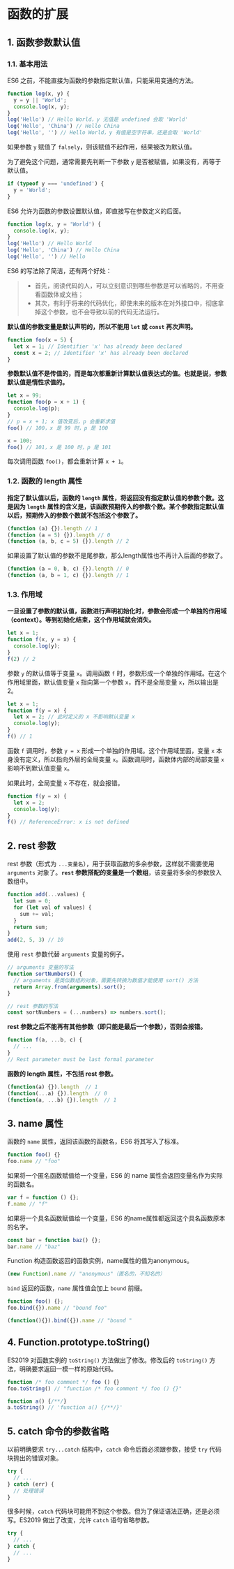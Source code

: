 # 函数的扩展

## 1. 函数参数默认值

### 1.1. 基本用法

ES6 之前，不能直接为函数的参数指定默认值，只能采用变通的方法。

```javascript
function log(x, y) {
  y = y || 'World';
  console.log(x, y);
}
log('Hello') // Hello World，y 无值是 undefined 会取 'World'
log('Hello', 'China') // Hello China
log('Hello', '') // Hello World，y 有值是空字符串，还是会取 'World'
```

如果参数 `y` 赋值了 `falsely`，则该赋值不起作用，结果被改为默认值。

为了避免这个问题，通常需要先判断一下参数 `y` 是否被赋值，如果没有，再等于默认值。

```javascript
if (typeof y === 'undefined') {
  y = 'World';
}
```

ES6 允许为函数的参数设置默认值，即直接写在参数定义的后面。

```javascript
function log(x, y = 'World') {
  console.log(x, y);
}
log('Hello') // Hello World
log('Hello', 'China') // Hello China
log('Hello', '') // Hello
```

ES6 的写法除了简洁，还有两个好处：

> - 首先，阅读代码的人，可以立刻意识到哪些参数是可以省略的，不用查看函数体或文档；
> - 其次，有利于将来的代码优化，即使未来的版本在对外接口中，彻底拿掉这个参数，也不会导致以前的代码无法运行。

**默认值的参数变量是默认声明的，所以不能用 `let` 或 `const` 再次声明。**

```javascript
function foo(x = 5) {
  let x = 1; // Identifier 'x' has already been declared
  const x = 2; // Identifier 'x' has already been declared
}
```

**参数默认值不是传值的，而是每次都重新计算默认值表达式的值。也就是说，参数默认值是惰性求值的。**

```javascript
let x = 99;
function foo(p = x + 1) {
  console.log(p);
}
// p = x + 1; x 值改变后，p 会重新求值
foo() // 100，x 是 99 时，p 是 100

x = 100;
foo() // 101，x 是 100 时，p 是 101
```

每次调用函数 `foo()`，都会重新计算 `x + 1`。

### 1.2. 函数的 length 属性

**指定了默认值以后，函数的 `length` 属性，将返回没有指定默认值的参数个数。这是因为 `length` 属性的含义是，该函数预期传入的参数个数。某个参数指定默认值以后，预期传入的参数个数就不包括这个参数了。**

```javascript
(function (a) {}).length // 1
(function (a = 5) {}).length // 0
(function (a, b, c = 5) {}).length // 2
```

如果设置了默认值的参数不是尾参数，那么length属性也不再计入后面的参数了。

```javascript
(function (a = 0, b, c) {}).length // 0
(function (a, b = 1, c) {}).length // 1
```

### 1.3. 作用域

**一旦设置了参数的默认值，函数进行声明初始化时，参数会形成一个单独的作用域（context）。等到初始化结束，这个作用域就会消失。**

```javascript
let x = 1;
function f(x, y = x) {
  console.log(y);
}
f(2) // 2
```

参数 `y` 的默认值等于变量 `x`。调用函数 `f` 时，参数形成一个单独的作用域。在这个作用域里面，默认值变量 `x` 指向第一个参数 `x`，而不是全局变量 `x`，所以输出是 2。

```javascript
let x = 1;
function f(y = x) {
  let x = 2; // 此时定义的 x 不影响默认变量 x
  console.log(y);
}
f() // 1
```

函数 `f` 调用时，参数 `y = x` 形成一个单独的作用域。这个作用域里面，变量 `x` 本身没有定义，所以指向外层的全局变量 `x`。函数调用时，函数体内部的局部变量 `x` 影响不到默认值变量 `x`。

如果此时，全局变量 `x` 不存在，就会报错。

```javascript
function f(y = x) {
  let x = 2;
  console.log(y);
}
f() // ReferenceError: x is not defined
```

## 2. rest 参数

rest 参数（形式为 `...变量名`），用于获取函数的多余参数，这样就不需要使用 `arguments` 对象了。**`rest` 参数搭配的变量是一个数组**，该变量将多余的参数放入数组中。

```javascript
function add(...values) {
  let sum = 0;
  for (let val of values) {
    sum += val;
  }
  return sum;
}
add(2, 5, 3) // 10
```

使用 `rest` 参数代替 `arguments` 变量的例子。

```javascript
// arguments 变量的写法
function sortNumbers() {
  // arguments 是类似数组的对象，需要先转换为数值才能使用 sort() 方法
  return Array.from(arguments).sort();
}

// rest 参数的写法
const sortNumbers = (...numbers) => numbers.sort();
```

**rest 参数之后不能再有其他参数（即只能是最后一个参数），否则会报错。**

```javascript
function f(a, ...b, c) {
  // ...
}
// Rest parameter must be last formal parameter
```

**函数的 length 属性，不包括 rest 参数。**

```javascript
(function(a) {}).length  // 1
(function(...a) {}).length  // 0
(function(a, ...b) {}).length  // 1
```

## 3. name 属性

函数的 `name` 属性，返回该函数的函数名，ES6 将其写入了标准。

```javascript
function foo() {}
foo.name // "foo"
```

如果将一个匿名函数赋值给一个变量，ES6 的 name 属性会返回变量名作为实际的函数名。

```javascript
var f = function () {};
f.name // "f"
```

如果将一个具名函数赋值给一个变量，ES6 的name属性都返回这个具名函数原本的名字。

```javascript
const bar = function baz() {};
bar.name // "baz"
```

Function 构造函数返回的函数实例，name属性的值为anonymous。

```javascript
(new Function).name // "anonymous"（匿名的，不知名的）
```

`bind` 返回的函数，`name` 属性值会加上 `bound` 前缀。

```javascript
function foo() {};
foo.bind({}).name // "bound foo"

(function(){}).bind({}).name // "bound "
```

## 4. Function.prototype.toString()

ES2019 对函数实例的 `toString()` 方法做出了修改。修改后的 `toString()` 方法，明确要求返回一模一样的原始代码。

```javascript
function /* foo comment */ foo () {}
foo.toString() // "function /* foo comment */ foo () {}"

function a() {/**/}
a.toString() // 'function a() {/**/}'
```

## 5. catch 命令的参数省略

以前明确要求 `try...catch` 结构中，`catch` 命令后面必须跟参数，接受 `try` 代码块抛出的错误对象。

```javascript
try {
  // ...
} catch (err) {
  // 处理错误
}
```

很多时候，`catch` 代码块可能用不到这个参数。但为了保证语法正确，还是必须写。ES2019 做出了改变，允许 `catch` 语句省略参数。

```javascript
try {
  // ...
} catch {
  // ...
}
```
